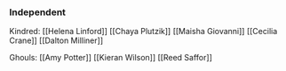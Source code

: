 ### Independent

Kindred:
[[Helena Linford]]
[[Chaya Plutzik]]
[[Maisha Giovanni]]
[[Cecilia Crane]]
[[Dalton Milliner]]

Ghouls:
[[Amy Potter]]
[[Kieran Wilson]]
[[Reed Saffor]]
